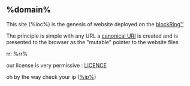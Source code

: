 ## %domain%


This site (%loc%) is the genesis of website deployed on the [blockRing™][brng]

The principle is simple with any URL a [canonical URI][CURI] is created
and is presented to the browser as the "mutable" pointer to the website files


rr: %rr%

our license is very permissive : [LICENCE](LICENCE.htm)

oh by the way check your <span id=ip>ip</span> ([%ip%](test/ip.htm))

[brng]: {{DUCK}}=!g+%22blockRing™%22
[CURI]: {{DUCK}}=!g+cadavre+exquis+mutable+%23CURI
